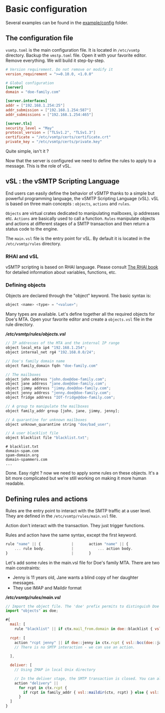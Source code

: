 # Basic configuration

Several examples can be found in the [example/config](https://github.com/viridIT/vSMTP/tree/main/examples/config) folder.

## The configuration file

`vsmtp.toml` is the main configuration file. It is located in `/etc/vsmtp` directory. Backup the `vmstp.toml` file. Open it with your favorite editor. Remove everything.
We will build it step-by-step.

```toml
# Version requirement. Do not remove or modify it 
version_requirement = ">=0.10.0, <1.0.0"  

# Global configuration
[server]
domain = "doe-family.com"         

[server.interfaces]
addr = ["192.168.1.254:25"]
addr_submission = ["192.168.1.254:587"]
addr_submissions = ["192.168.1.254:465"]

[server.tls]
security_level = "May"
protocol_version = ["TLSv1.2", "TLSv1.3"]
certificate = "/etc/vsmtp/certs/certificate.crt"
private_key = "/etc/vsmtp/certs/private.key"
```

Quite simple, isn't it ? 

Now that the server is configured we need to define the rules to apply to a message. This is the role of vSL.

## vSL : the vSMTP Scripting Language

End users can easily define the behavior of vSMTP thanks to a simple but powerful programming language, the vSMTP Scripting Language (vSL). vSL is based on three main concepts : `objects`, `actions` and `rules`.

`Objects` are virtual crates dedicated to manipulating mailboxes, ip addresses etc.
`Actions` are basically used to call a function.
`Rules` manipulate objects and actions at different stages of a SMTP transaction and then return a status code to the engine.

The `main.vsl` file is the entry point for vSL. By default it is located in the `/etc/vsmtp/rules` directory.

### RHAI and vSL

vSMTP scripting is based on RHAI language. Please consult [The RHAI book] for detailed information about variables, functions, etc.

[The RHAI book]: https://rhai.rs/book/

### Defining objects

Objects are declared through the "object" keyword. The basic syntax is:

```c
object <name> <type> = "<value>";
```

Many types are available. Let's define together all the required objects for Doe's MTA.
Open your favorite editor and create a `objects.vsl` file in the rule directory.

___/etc/vsmtp/rules/objects.vsl___

```javascript
// IP addresses of the MTA and the internal IP range
object local_mta ip4 "192.168.1.254";
object internal_net rg4 "192.168.0.0/24";

// Doe's family domain name
object family_domain fqdn "doe-family.com"

// The mailboxes
object john address "john.doe@doe-family.com";
object jane address "jane.doe@doe-family.com";
object jimmy address "jimmy.doe@doe-family.com";
object jenny address "jenny.doe@doe-family.com";
object fridge address "IOT-fridge@doe-family.com";

// A group to manipulate the mailboxes
object family_addr group [john, jane, jimmy, jenny];

// A quarantine for unknown mailboxes
object unknown_quarantine string "doe/bad_user";

// A user blacklist file
object blacklist file "blacklist.txt";
```

```shell
# blacklist.txt
domain-spam.com
spam-domain.org
domain-spammers.com
...
```

Done. Easy right ? now we need to apply some rules on these objects. It's a bit more complicated but we're still working on making it more human readable.

## Defining rules and actions

Rules are the entry point to interact with the SMTP traffic at a user level. They are defined in the `/etc/vsmtp/rules/main.vsl` file.

Action don't interact with the transaction. They just trigger functions.

Rules and action have the same syntax, except the first keyword.

```javascript
rule "name" || {              |       action "name" || {
    ... rule body.            |           ... action body.
}                             |       }
```

Let's add some rules in the main.vsl file for Doe's family MTA. There are two main constraints:

- Jenny is 11 years old, Jane wants a blind copy of her daughter messages.
- They use IMAP and Maildir format

___/etc/vsmtp/rules/main.vsl___

```javascript
// Import the object file. The 'doe' prefix permits to distinguish Doe's family objects from others.
import "objects" as doe;

#{
  mail: [
    rule "blacklist" || if ctx.mail_from.domain in doe::blacklist { vsl::deny() } { vsl::next() }
   
  rcpt: [
    action "rcpt jenny" || if doe::jenny in ctx.rcpt { vsl::bcc(doe::jane) },
    // There is no SMTP interaction - we can use an action.
  
  ],

  deliver: [
    // Using IMAP in local Unix directory

    // In the deliver stage, the SMTP transaction is closed. You can also use an action.
    action "delivery" || 
      for rcpt in ctx.rcpt {
        if rcpt in family_addr { vsl::maildir(ctx, rcpt) } else { vsl::deliver(ctx, rcpt) }
      }
  ]
}
```
